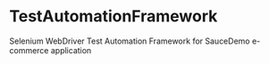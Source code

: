 # TestAutomationFramework
Selenium WebDriver Test Automation Framework for SauceDemo e-commerce application
